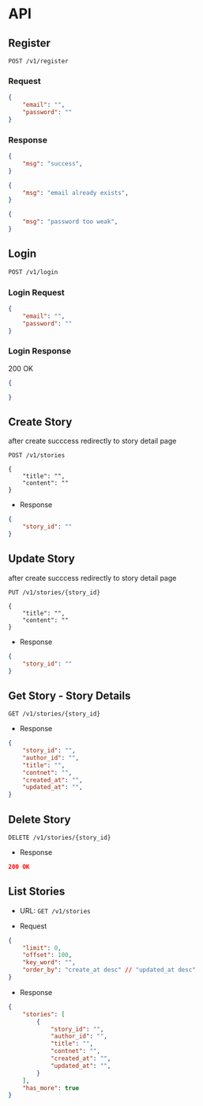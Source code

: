 # API

## Register

```url
POST /v1/register
```

### Request

```json
{
    "email": "",
    "password": ""
}
```

### Response

```json
{
    "msg": "success",
}
```

```json
{
    "msg": "email already exists",
}
```

```json
{
    "msg": "password too weak",
}
```

## Login

```sh
POST /v1/login
```

### Login Request

```json
{
    "email": "",
    "password": ""
}
```

### Login Response

200 OK

```json
{

}
```

## Create Story

after create succcess redirectly to story detail page

```url
POST /v1/stories

{
    "title": "",
    "content": ""
}
```

* Response

```json
{
    "story_id": ""
}
```

## Update Story

after create succcess redirectly to story detail page

```url
PUT /v1/stories/{story_id}

{
    "title": "",
    "content": ""
}
```

* Response

```json
{
    "story_id": ""
}
```

## Get Story - Story Details

```url
GET /v1/stories/{story_id}
```

* Response

```json
{
    "story_id": "",
    "author_id": "",
    "title": "",
    "contnet": "",
    "created_at": "",
    "updated_at": "",
}
```

## Delete Story

```url
DELETE /v1/stories/{story_id}
```

* Response

```json
200 OK
```

## List Stories

* URL: `GET /v1/stories`

* Request

```json
{
    "limit": 0,
    "offset": 100,
    "key_word": "",
    "order_by": "create_at desc" // "updated_at desc"
}
```

* Response

```json
{
    "stories": [
        {
            "story_id": "",
            "author_id": "",
            "title": "",
            "contnet": "",
            "created_at": "",
            "updated_at": "",
        }
    ],
    "has_more": true
}
```